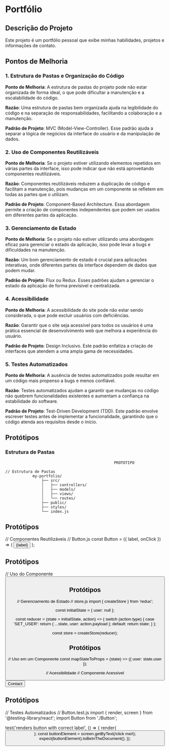 # Portfólio

## Descrição do Projeto
Este projeto é um portfólio pessoal que exibe minhas habilidades, projetos e informações de contato.

## Pontos de Melhoria

### 1. Estrutura de Pastas e Organização do Código
**Ponto de Melhoria**: A estrutura de pastas do projeto pode não estar organizada de forma ideal, o que pode dificultar a manutenção e a escalabilidade do código.

**Razão**: Uma estrutura de pastas bem organizada ajuda na legibilidade do código e na separação de responsabilidades, facilitando a colaboração e a manutenção.

**Padrão de Projeto**: MVC (Model-View-Controller). Esse padrão ajuda a separar a lógica de negócios da interface do usuário e da manipulação de dados.

### 2. Uso de Componentes Reutilizáveis
**Ponto de Melhoria**: Se o projeto estiver utilizando elementos repetidos em várias partes da interface, isso pode indicar que não está aproveitando componentes reutilizáveis.

**Razão**: Componentes reutilizáveis reduzem a duplicação de código e facilitam a manutenção, pois mudanças em um componente se refletem em todas as partes que o utilizam.

**Padrão de Projeto**: Component-Based Architecture. Essa abordagem permite a criação de componentes independentes que podem ser usados em diferentes partes da aplicação.

### 3. Gerenciamento de Estado
**Ponto de Melhoria**: Se o projeto não estiver utilizando uma abordagem eficaz para gerenciar o estado da aplicação, isso pode levar a bugs e dificuldades na manutenção.

**Razão**: Um bom gerenciamento de estado é crucial para aplicações interativas, onde diferentes partes da interface dependem de dados que podem mudar.

**Padrão de Projeto**: Flux ou Redux. Esses padrões ajudam a gerenciar o estado da aplicação de forma previsível e centralizada.

### 4. Acessibilidade
**Ponto de Melhoria**: A acessibilidade do site pode não estar sendo considerada, o que pode excluir usuários com deficiências.

**Razão**: Garantir que o site seja acessível para todos os usuários é uma prática essencial de desenvolvimento web que melhora a experiência do usuário.

**Padrão de Projeto**: Design Inclusivo. Este padrão enfatiza a criação de interfaces que atendem a uma ampla gama de necessidades.

### 5. Testes Automatizados
**Ponto de Melhoria**: A ausência de testes automatizados pode resultar em um código mais propenso a bugs e menos confiável.

**Razão**: Testes automatizados ajudam a garantir que mudanças no código não quebrem funcionalidades existentes e aumentam a confiança na estabilidade do software.

**Padrão de Projeto**: Test-Driven Development (TDD). Este padrão envolve escrever testes antes de implementar a funcionalidade, garantindo que o código atenda aos requisitos desde o início.

## Protótipos

### Estrutura de Pastas


                                                    PROTOTIPO

    // Estrutura de Pastas
                my-portfolio/
                    ├── src/
                    │   ├── controllers/
                    │   ├── models/
                    │   ├── views/
                    │   └── routes/
                    ├── public/
                    ├── styles/
                    └── index.js

## Protótipos
// Componentes Reutilizáveis
// Button.js
const Button = ({ label, onClick }) => (
    <button onClick={onClick}>{label}</button>
);

## Protótipos
// Uso do Componente
<Button label="Contact Me" onClick={handleContactClick} />

## Protótipos
// Gerenciamento de Estado
// store.js
import { createStore } from 'redux';

const initialState = { user: null };

const reducer = (state = initialState, action) => {
    switch (action.type) {
        case 'SET_USER':
            return { ...state, user: action.payload };
        default:
            return state;
    }
};

const store = createStore(reducer);

## Protótipos
// Uso em um Componente
const mapStateToProps = (state) => ({ user: state.user });

// Acessibilidade
// Componente Acessível
<button aria-label="Contact Me" onClick={handleContactClick}>Contact</button>


## Protótipos
// Testes Automatizados
// Button.test.js
import { render, screen } from '@testing-library/react';
import Button from './Button';

test('renders button with correct label', () => {
    render(<Button label="Click Me" />);
    const buttonElement = screen.getByText(/click me/i);
    expect(buttonElement).toBeInTheDocument();
});